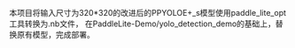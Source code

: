 
本项目将输入尺寸为320*320的改进后的PPYOLOE+_s模型使用paddle_lite_opt工具转换为.nb文件，
在PaddleLite-Demo/yolo_detection_demo的基础上，替换原有模型，完成部署。
<!--![image](https://github.com/BinLiu2015/PaddlePaddle/tree/paddlelite/image/1.jpg)-->
